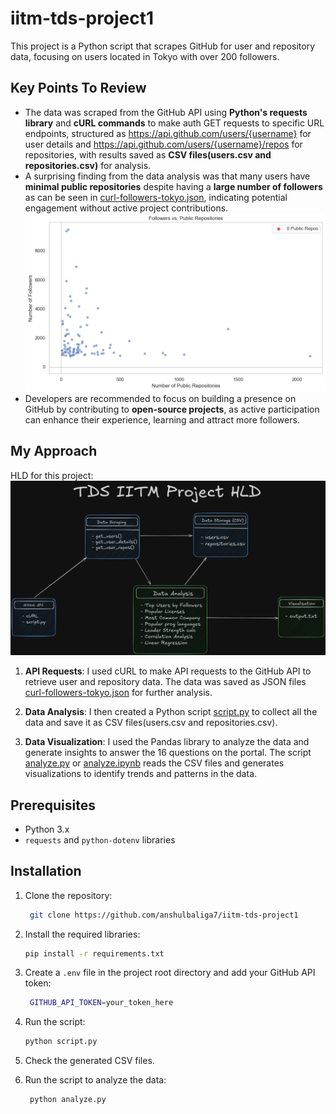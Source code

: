 # iitm-tds-project1

This project is a Python script that scrapes GitHub for user and repository data, focusing on users located in Tokyo with over 200 followers.

## Key Points To Review

- The data was scraped from the GitHub API using **Python's requests library** and **cURL commands** to make auth GET requests to specific URL endpoints, structured as https://api.github.com/users/{username} for user details and https://api.github.com/users/{username}/repos for repositories, with results saved as **CSV files(users.csv and repositories.csv)** for analysis.
- A surprising finding from the data analysis was that many users have **minimal public repositories** despite having a **large number of followers** as can be seen in [curl-followers-tokyo.json](curl-followers-tokyo.json), indicating potential engagement without active project contributions.
![Public repos vs Number of followers](interesting-fact.png)
- Developers are recommended to focus on building a presence on GitHub by contributing to **open-source projects**, as active participation can enhance their experience, learning and attract more followers.

## My Approach
HLD for this project:
![High Level Design](tds-project-hld.png)

1. **API Requests**: I used cURL to make API requests to the GitHub API to retrieve user and repository data. The data was saved as JSON files [curl-followers-tokyo.json](curl-followers-tokyo.json) for further analysis.

2. **Data Analysis**: I then created a Python script [script.py](script.py) to collect all the data and save it as CSV files(users.csv and repositories.csv).

3. **Data Visualization**: I used the Pandas library to analyze the data and generate insights to answer the 16 questions on the portal. The script [analyze.py](analyze.py) or [analyze.ipynb](analyze.ipynb) reads the CSV files and generates visualizations to identify trends and patterns in the data.

## Prerequisites

- Python 3.x
- `requests` and `python-dotenv` libraries

## Installation

1. Clone the repository:

   ```bash
    git clone https://github.com/anshulbaliga7/iitm-tds-project1
    ```
2. Install the required libraries:

   ```bash
   pip install -r requirements.txt
   ```
3. Create a `.env` file in the project root directory and add your GitHub API token:

   ```bash
    GITHUB_API_TOKEN=your_token_here
    ```
4. Run the script:

   ```bash
   python script.py
   ```

5. Check the generated CSV files.

6. Run the script to analyze the data:

   ```bash
    python analyze.py
    ```